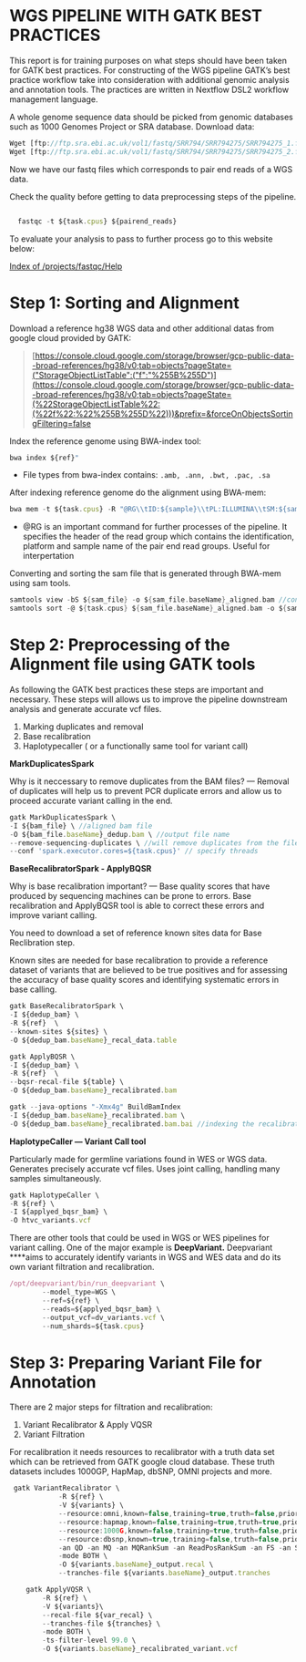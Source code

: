 # **WGS PIPELINE WITH GATK BEST PRACTICES**

This report is for training purposes on what steps should have been taken for GATK best practices. For constructing of the WGS pipeline GATK’s best practice workflow take into consideration with additional genomic analysis and annotation tools. The practices are written in Nextflow DSL2 workflow management language.

A whole genome sequence data should be picked from genomic databases such as 1000 Genomes Project or SRA database. Download data:

```jsx
Wget [ftp://ftp.sra.ebi.ac.uk/vol1/fastq/SRR794/SRR794275/SRR794275_1.fastq.gz](ftp://ftp.sra.ebi.ac.uk/vol1/fastq/SRR794/SRR794275/SRR794275_1.fastq.gz)
Wget [ftp://ftp.sra.ebi.ac.uk/vol1/fastq/SRR794/SRR794275/SRR794275_2.fastq.g](ftp://ftp.sra.ebi.ac.uk/vol1/fastq/SRR794/SRR794275/SRR794275_2.fastq.gz)
```

Now we have our fastq files which corresponds to pair end reads of a WGS data.

Check the quality before getting to data preprocessing steps of the pipeline.

```jsx

  fastqc -t ${task.cpus} ${pairend_reads}
```

To evaluate your analysis to pass to further process go to this website below:

[Index of /projects/fastqc/Help](https://www.bioinformatics.babraham.ac.uk/projects/fastqc/Help/)

# Step 1: Sorting and Alignment

Download a reference hg38 WGS data and other additional datas from google cloud provided by GATK:

> [https://console.cloud.google.com/storage/browser/gcp-public-data--broad-references/hg38/v0;tab=objects?pageState=("StorageObjectListTable":("f":"%255B%255D")](https://console.cloud.google.com/storage/browser/gcp-public-data--broad-references/hg38/v0;tab=objects?pageState=(%22StorageObjectListTable%22:(%22f%22:%22%255B%255D%22)))&prefix=&forceOnObjectsSortingFiltering=false
> 

Index the reference genome using BWA-index tool:

```jsx
bwa index ${ref}"
```

- File types from bwa-index contains: `.amb, .ann, .bwt, .pac, .sa`

After indexing reference genome do the alignment using BWA-mem:

```jsx
bwa mem -t ${task.cpus} -R "@RG\\tID:${sample}\\tPL:ILLUMINA\\tSM:${sample}" ${ref} ${reads} > ${sample}_paired.sam
```

- @RG is an important command for further processes of the pipeline. It specifies the header of the read group which contains the identification, platform and sample name of the pair end read groups. Useful for interpertation

Converting and sorting the sam file that is generated through BWA-mem using sam tools.

```groovy
samtools view -bS ${sam_file} -o ${sam_file.baseName}_aligned.bam //convert
samtools sort -@ ${task.cpus} ${sam_file.baseName}_aligned.bam -o ${sam_file.baseName}_sorted_aligned.bam //sort
```

# **Step 2: Preprocessing of the Alignment file using GATK tools**

As following the GATK best practices these steps are important and necessary. These steps will allows us to improve the pipeline downstream analysis and generate accurate vcf files.

1. Marking duplicates and removal
2. Base recalibration
3. Haplotypecaller ( or a functionally same tool for variant call)

**MarkDuplicatesSpark**

Why is it neccessary to remove duplicates from the BAM files? — Removal of duplicates will help us to prevent PCR duplicate errors and allow us to proceed accurate variant calling in the end. 

```jsx
gatk MarkDuplicatesSpark \
-I ${bam_file} \ //aligned bam file
-O ${bam_file.baseName}_dedup.bam \ //output file name 
--remove-sequencing-duplicates \ //will remove duplicates from the file
--conf 'spark.executor.cores=${task.cpus}' // specify threads
```

**BaseRecalibratorSpark - ApplyBQSR**

Why is base recalibration important? — Base quality scores that have produced by sequencing machines can be prone to errors. Base recalibration and ApplyBQSR tool is able to correct these errors and improve variant calling.

You need to download a set of reference known sites data for Base Reclibration step. 

Known sites are needed for base recalibration to provide a reference dataset of variants that are believed to be true positives and for assessing the accuracy of base quality scores and identifying systematic errors in base calling.

```jsx
gatk BaseRecalibratorSpark \
-I ${dedup_bam} \
-R ${ref}  \
--known-sites ${sites} \
-O ${dedup_bam.baseName}_recal_data.table

gatk ApplyBQSR \
-I ${dedup_bam} \
-R ${ref}  \
--bqsr-recal-file ${table} \
-O ${dedup_bam.baseName}_recalibrated.bam

gatk --java-options "-Xmx4g" BuildBamIndex 
-I ${dedup_bam.baseName}_recalibrated.bam \
-O ${dedup_bam.baseName}_recalibrated.bam.bai //indexing the recalibrated file
```

**HaplotypeCaller — Variant Call tool**

Particularly made for germline variations found in WES or WGS data. Generates precisely accurate vcf files. Uses joint calling, handling many samples simultaneously.

```jsx
gatk HaplotypeCaller \
-R ${ref} \
-I ${applyed_bqsr_bam} \
-O htvc_variants.vcf
```

There are other tools that could be used in WGS or WES pipelines for variant calling. One of the major example is **DeepVariant.** Deepvariant ****aims to accurately identify variants in WGS and WES data and do its own variant filtration and recalibration.

```jsx
/opt/deepvariant/bin/run_deepvariant \
        --model_type=WGS \
        --ref=${ref} \
        --reads=${applyed_bqsr_bam} \
        --output_vcf=dv_variants.vcf \
        --num_shards=${task.cpus}
```

# **Step 3: Preparing Variant File for Annotation**

There are 2 major steps for filtration and recalibration:

1. Variant Recalibrator & Apply VQSR
2. Variant Filtration 

For recalibration it needs resources to recalibrator with a truth data set which can be retrieved from GATK google cloud database. These truth datasets includes 1000GP, HapMap, dbSNP, OMNI projects and more.

```jsx
 gatk VariantRecalibrator \
            -R ${ref} \
            -V ${variants} \
            --resource:omni,known=false,training=true,truth=false,prior=12.0 ${omni} \
            --resource:hapmap,known=false,training=true,truth=true,prior=15.0 ${hapmap} \
            --resource:1000G,known=false,training=true,truth=false,prior=10.0 ${thousandG} \
            --resource:dbsnp,known=true,training=false,truth=false,prior=2.0 ${dbsnp} \
            -an QD -an MQ -an MQRankSum -an ReadPosRankSum -an FS -an SOR \
            -mode BOTH \
            -O ${variants.baseName}_output.recal \
            --tranches-file ${variants.baseName}_output.tranches

    gatk ApplyVQSR \
        -R ${ref} \
        -V ${variants}\
        --recal-file ${var_recal} \
        --tranches-file ${tranches} \
        -mode BOTH \
        -ts-filter-level 99.0 \
        -O ${variants.baseName}_recalibrated_variant.vcf
```